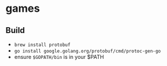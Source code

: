 # games

## Build

- `brew install protobuf`
- `go install google.golang.org/protobuf/cmd/protoc-gen-go`
- ensure `$GOPATH/bin` is in your $PATH